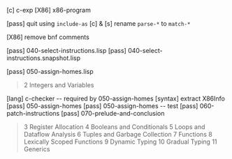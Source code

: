 [c] c-exp
[X86] x86-program

[pass] quit using `include-as`
[c] & [s] rename `parse-*` to `match-*`

[X86] remove bnf comments

[pass] 040-select-instructions.lisp
[pass] 040-select-instructions.snapshot.lisp

[pass] 050-assign-homes.lisp

> 2 Integers and Variables

[lang] c-checker -- required by 050-assign-homes
[syntax] extract X86Info
[pass] 050-assign-homes
[pass] 050-assign-homes -- test
[pass] 060-patch-instructions
[pass] 070-prelude-and-conclusion

> 3 Register Allocation
> 4 Booleans and Conditionals
> 5 Loops and Dataflow Analysis
> 6 Tuples and Garbage Collection
> 7 Functions
> 8 Lexically Scoped Functions
> 9 Dynamic Typing
> 10 Gradual Typing
> 11 Generics

